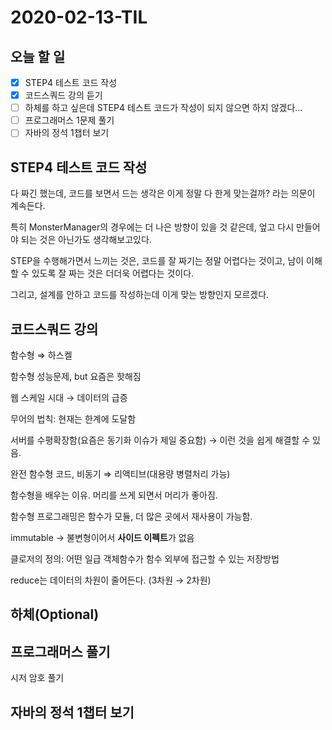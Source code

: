 # 2020-02-13-TIL

## 오늘 할 일

- [x] STEP4 테스트 코드 작성
- [x] 코드스쿼드 강의 듣기
- [ ] 하체를 하고 싶은데 STEP4 테스트 코드가 작성이 되지 않으면 하지 않겠다...
- [ ] 프로그래머스 1문제 풀기
- [ ] 자바의 정석 1챕터 보기

## STEP4 테스트 코드 작성

다 짜긴 했는데, 코드를 보면서 드는 생각은 이게 정말 다 한게 맞는걸까? 라는 의문이 계속든다.

특히 MonsterManager의 경우에는 더 나은 방향이 있을 것 같은데, 엎고 다시 만들어야 되는 것은 아닌가도 생각해보고있다.

STEP을 수행해가면서 느끼는 것은, 코드를 잘 짜기는 정말 어렵다는 것이고, 남이 이해할 수 있도록 잘 짜는 것은 더더욱 어렵다는 것이다.

그리고, 설계를 안하고 코드를 작성하는데 이게 맞는 방향인지 모르겠다.

## 코드스쿼드 강의

함수형 ⇒ 하스켈 

함수형 성능문제, but 요즘은 핫해짐

웹 스케일 시대 → 데이터의 급증

무어의 법칙:  현재는 한계에 도달함

서버를 수평확장함(요즘은 동기화 이슈가 제일 중요함) → 이런 것을 쉽게 해결할 수 있음.

완전 함수형 코드, 비동기 ⇒ 리액티브(대용량 병렬처리 가능)

함수형을 배우는 이유. 머리를 쓰게 되면서 머리가 좋아짐.

함수형 프로그래밍은 함수가 모듈, 더 많은 곳에서 재사용이 가능함.

immutable → 불변형이어서 **사이드 이펙트**가 없음

클로저의 정의: 어떤 일급 객체함수가 함수 외부에 접근할 수 있는 저장방법

reduce는 데이터의 차원이 줄어든다. (3차원 → 2차원)

## 하체(Optional)



## 프로그래머스 풀기

시저 암호 풀기

## 자바의 정석 1챕터 보기